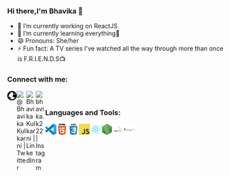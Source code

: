 ### Hi there,I'm Bhavika 👋

- 🔭 I’m currently working on ReactJS
- 🌱 I’m currently learning everything🤣
- 😄 Pronouns: She/her
- ⚡ Fun fact: A TV series I've watched all the way through more than once is F.R.I.E.N.D.S📺

### Connect with me:

[<img align="left" alt="bhavikakulkarni.com" width="22px" src="https://raw.githubusercontent.com/iconic/open-iconic/master/svg/globe.svg" />][website]
[<img align="left" alt="@BhavikaKulkarni | Twitter" width="22px" src="https://cdn.jsdelivr.net/npm/simple-icons@v3/icons/twitter.svg" />][twitter]
[<img align="left" alt="Bhavika Kulkarni | LinkedIn" width="22px" src="https://cdn.jsdelivr.net/npm/simple-icons@v3/icons/linkedin.svg" />][linkedin]
[<img align="left" alt="bhavika.k222 | Instagram" width="22px" src="https://cdn.jsdelivr.net/npm/simple-icons@v3/icons/instagram.svg" />][instagram]

<br />

### Languages and Tools:

<img align="left" alt="Visual Studio Code" width="26px" src="https://raw.githubusercontent.com/github/explore/80688e429a7d4ef2fca1e82350fe8e3517d3494d/topics/visual-studio-code/visual-studio-code.png" />
<img align="left" alt="HTML5" width="26px" src="https://raw.githubusercontent.com/github/explore/80688e429a7d4ef2fca1e82350fe8e3517d3494d/topics/html/html.png" />
<img align="left" alt="CSS3" width="26px" src="https://raw.githubusercontent.com/github/explore/80688e429a7d4ef2fca1e82350fe8e3517d3494d/topics/css/css.png" />
<img align="left" alt="JavaScript" width="26px" src="https://raw.githubusercontent.com/github/explore/80688e429a7d4ef2fca1e82350fe8e3517d3494d/topics/javascript/javascript.png" />
<img align="left" alt="React" width="26px" src="https://raw.githubusercontent.com/github/explore/80688e429a7d4ef2fca1e82350fe8e3517d3494d/topics/react/react.png" />
<img align="left" alt="Node.js" width="26px" src="https://raw.githubusercontent.com/github/explore/80688e429a7d4ef2fca1e82350fe8e3517d3494d/topics/nodejs/nodejs.png" />
<img align="left" alt="MySQL" width="26px" src="https://raw.githubusercontent.com/github/explore/80688e429a7d4ef2fca1e82350fe8e3517d3494d/topics/mysql/mysql.png" />
<img align="left" alt="MongoDB" width="26px" src="https://raw.githubusercontent.com/github/explore/80688e429a7d4ef2fca1e82350fe8e3517d3494d/topics/mongodb/mongodb.png" />
<br />
<br />


[website]: [https://bhavika022.github.io/Portfolio/](https://brilliant-pika-bb707d.netlify.app)
[twitter]: https://twitter.com/BhavikaKulkarni
[instagram]: https://www.instagram.com/bhavika.k222/
[linkedin]: https://www.linkedin.com/in/bhavika-kulkarni-566846171/
